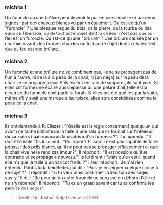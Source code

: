 
### michna 1
Un furoncle ou une brûlure peut devenir impur en une semaine et par deux signes : par des cheveux blancs ou par un étalement. Qu'est-ce qu'un "furoncle" ? Une blessure reçue du bois, de la pierre, de la tourbe ou des eaux de Tibériade, ou de tout autre objet dont la chaleur n'est pas due au feu est un furoncle. Qu'est-ce qu'une "brûlure" ? Une brûlure causée par un charbon vivant, des braises chaudes ou tout autre objet dont la chaleur est due au feu est une brûlure.

### michna 2
Un furoncle et une brûlure ne se combinent pas, ils ne se propagent pas de l'un à l'autre, ni de là à la peau de la chair, ni [un néga] sur la peau de la chair ne se propage à eux. S'ils étaient en train de suppurer, ils sont purs. Si elles ont formé une écaille aussi épaisse qu'une pelure d'ail, telle est la cicatrice du furoncle dont parle la Torah. Si elles ont été guéries par la suite, même s'il y avait une marque à leur place, elles sont considérées comme la peau de la chair.

### michna 3
Ils ont demandé à R. Eliezer : "[Quelle est la règle concernant] quelqu'un qui avait une tache brillante de la taille d'une sela qui se formait sur l'intérieur de sa main et qui recouvrait la cicatrice d'un furoncle ?". Il a répondu : "Il doit être isolé." Ils lui dirent : "Pourquoi ? Puisqu'il n'est pas capable de faire pousser des poils blancs, qu'il ne peut pas se propager efficacement et que la chair vive ne le rend pas impur ?". Il répondit : "Il est possible qu'il se contracte et se propage à nouveau." Ils lui dirent : "Mais qu'en est-il quand elle n'a que la taille d'un haricot fendu ?" Il leur répondit : Je n'ai rien entendu. Rabbi Juda ben Beitera lui dit : "Puis-je enseigner quelque chose à ce sujet ?" Il répondit : "Si tu veux ainsi confirmer la décision des sages, vas-y." Il dit : "De peur qu'un autre furoncle ne surgisse en dehors d'elle et ne s'y répande". Il répondit : "Tu es un grand savant car tu as confirmé les paroles des sages".

>Crédit : Dr. Joshua Kulp
>Licence : CC-BY